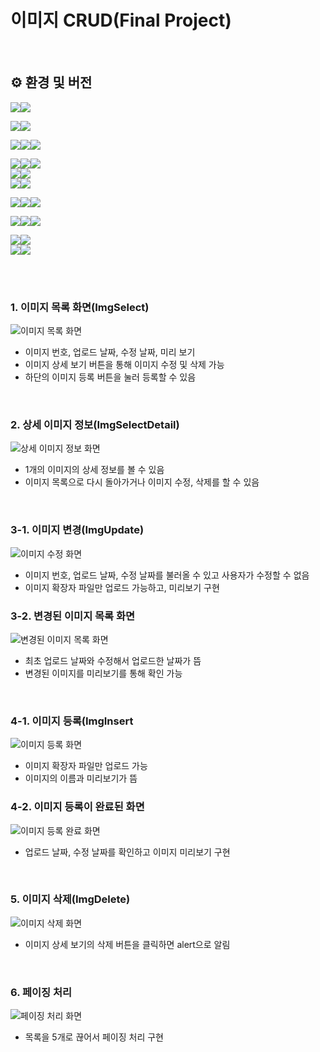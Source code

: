 # 이미지 CRUD(Final Project)
<br>

## ⚙️ 환경 및 버전
<!-- 개발 운영 체제 -->
<img src="https://img.shields.io/badge/OS-%23121011?style=for-the-badge"><img src="https://img.shields.io/badge/Window11-40AEF0?style=for-the-badge"><br>
<!-- 통합 개발 환경 -->
<img src="https://img.shields.io/badge/IDE-%23121011?style=for-the-badge"><img src="https://img.shields.io/badge/STS4-006600?style=for-the-badge"><br>
<!-- 빌드 -->
<img src="https://img.shields.io/badge/Build-%23121011?style=for-the-badge"><img src="https://img.shields.io/badge/Gradle-02303A?style=for-the-badge&logo=Gradle&logoColor=white"><img src="https://img.shields.io/badge/8.9-515151?style=for-the-badge"><br>
<!-- 언어 -->
<img src="https://img.shields.io/badge/Language-%23121011?style=for-the-badge"><img src="https://img.shields.io/badge/java-%23ED8B00?style=for-the-badge&logo=openjdk&logoColor=white"><img src="https://img.shields.io/badge/17-515151?style=for-the-badge"><br>
<img src="https://img.shields.io/badge/Language-%23121011?style=for-the-badge"><img src="https://img.shields.io/badge/JavaScript-F7DF1E?style=for-the-badge&logo=javascript&logoColor=black"/><br>
<img src="https://img.shields.io/badge/Language-%23121011?style=for-the-badge"><img src="https://img.shields.io/badge/CSS-1572B6?style=for-the-badge&logo=css3&logoColor=white"><br>
<!-- 프레임워크 -->
<img src="https://img.shields.io/badge/Framework-%23121011?style=for-the-badge"><img src="https://img.shields.io/badge/springboot-6DB33F?style=for-the-badge&logo=springboot&logoColor=white"><img src="https://img.shields.io/badge/3.1.1-515151?style=for-the-badge"><br>
<!-- 데이터베이스 -->
<img src="https://img.shields.io/badge/DataBase-%23121011?style=for-the-badge"><img src="https://img.shields.io/badge/Oracle-F80000?style=for-the-badge&logo=oracle&logoColor=white"><img src="https://img.shields.io/badge/21c-515151?style=for-the-badge"><br>
<!-- 형상관리 -->
<img src="https://img.shields.io/badge/Version Control-%23121011?style=for-the-badge"><img src="https://img.shields.io/badge/Git-F05032?style=for-the-badge&logo=git&logoColor=white"/><br>
<img src="https://img.shields.io/badge/Version Control-%23121011?style=for-the-badge"><img src="https://img.shields.io/badge/GitHub-181717?style=for-the-badge&logo=GitHub&logoColor=white"/><br>

<br>
<br>

### 1. 이미지 목록 화면(ImgSelect)
![이미지 목록 화면](https://github.com/shinjyun/SamSam-Final-Image/assets/147064251/3c65f69b-cd38-4699-bc2d-0d409bee428f)

- 이미지 번호, 업로드 날짜, 수정 날짜, 미리 보기
- 이미지 상세 보기 버튼을 통해 이미지 수정 및 삭제 가능
- 하단의 이미지 등록 버튼을 눌러 등록할 수 있음

<br>

### 2. 상세 이미지 정보(ImgSelectDetail)
![상세 이미지 정보 화면](https://github.com/shinjyun/SamSam-Final-Image/assets/147064251/55ec8b69-884d-42e8-99ac-51284a4b4a8a)

- 1개의 이미지의 상세 정보를 볼 수 있음
- 이미지 목록으로 다시 돌아가거나 이미지 수정, 삭제를 할 수 있음

<br>

### 3-1. 이미지 변경(ImgUpdate)
![이미지 수정 화면](https://github.com/shinjyun/SamSam-Final-Image/assets/147064251/7b118739-c24b-4537-9271-a768f77a5248)

- 이미지 번호, 업로드 날짜, 수정 날짜를 불러올 수 있고 사용자가 수정할 수 없음
- 이미지 확장자 파일만 업로드 가능하고, 미리보기 구현

### 3-2. 변경된 이미지 목록 화면
![변경된 이미지 목록 화면](https://github.com/shinjyun/SamSam-Final-Image/assets/147064251/4dfbc174-5fc9-49ba-9f6c-16128a065897)

- 최초 업로드 날짜와 수정해서 업로드한 날짜가 뜸
- 변경된 이미지를 미리보기를 통해 확인 가능

<br>

### 4-1. 이미지 등록(ImgInsert
![이미지 등록 화면](https://github.com/shinjyun/SamSam-Final-Image/assets/147064251/37be8870-c27d-40f0-8e6d-48724b3cc8fc)

- 이미지 확장자 파일만 업로드 가능
- 이미지의 이름과 미리보기가 뜸

### 4-2. 이미지 등록이 완료된 화면
![이미지 등록 완료 화면](https://github.com/shinjyun/SamSam-Final-Image/assets/147064251/7c9c72dc-1fbf-49fc-842a-65f212932f95)

- 업로드 날짜, 수정 날짜를 확인하고 이미지 미리보기 구현

<br>

### 5. 이미지 삭제(ImgDelete)
![이미지 삭제 화면](https://github.com/shinjyun/SamSam-Final-Image/assets/147064251/9fae07b8-f067-4722-bd67-29d4f1c69ee7)

- 이미지 상세 보기의 삭제 버튼을 클릭하면 alert으로 알림

<br>

### 6. 페이징 처리
![페이징 처리 화면](https://github.com/shinjyun/SamSam-Final-Image/assets/147064251/0d3cd069-fc0c-4d06-aa20-ced7a68d2b58)

- 목록을 5개로 끊어서 페이징 처리 구현
